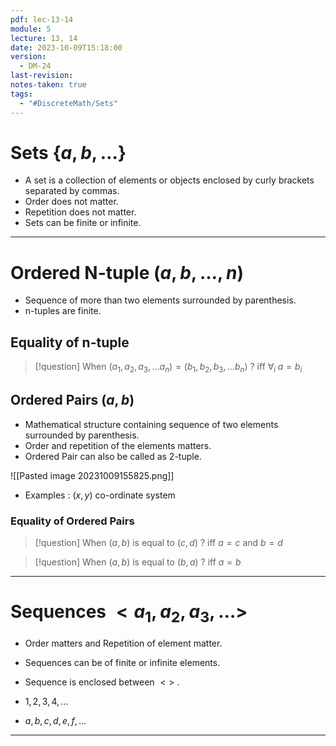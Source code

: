```yaml
---
pdf: lec-13-14
module: 5
lecture: 13, 14
date: 2023-10-09T15:18:00
version:
  - DM-24
last-revision: 
notes-taken: true
tags:
  - "#DiscreteMath/Sets"
---
```

# Sets $\{a, b, \dots\}$

- A set is a collection of elements or objects enclosed by curly brackets separated by commas.
- Order does not matter.
- Repetition does not matter.
- Sets can be finite or infinite.

---
# Ordered N-tuple $(a, b, \ldots, n)$

- Sequence of more than two elements surrounded by parenthesis.
- n-tuples are finite.

## Equality of n-tuple

> [!question] When $(a_1, a_2, a_3, \ldots a_n) = (b_1, b_2, b_3, \ldots b_n)$ ?
> iff $\forall_{i} \; a = b_i$


## Ordered Pairs $(a, b)$

- Mathematical structure containing sequence of two elements surrounded by parenthesis.
- Order and repetition of the elements matters.
- Ordered Pair can also be called as 2-tuple.

![[Pasted image 20231009155825.png]]

- Examples : $(x, y)$ co-ordinate system

### Equality of Ordered Pairs

> [!question] When $(a, b)$ is equal to $(c, d)$ ?
> iff $a = c$ and $b = d$

> [!question] When $(a, b)$ is equal to $(b, a)$ ?
> iff $a = b$

----

# Sequences $<a_1, a_2, a_3, \ldots>$

- Order matters and Repetition of element matter.
- Sequences can be of finite or infinite elements.
- Sequence is enclosed between $<>$ .

- $1, 2, 3, 4, \ldots$
- $a, b, c, d, e, f, \ldots$

---